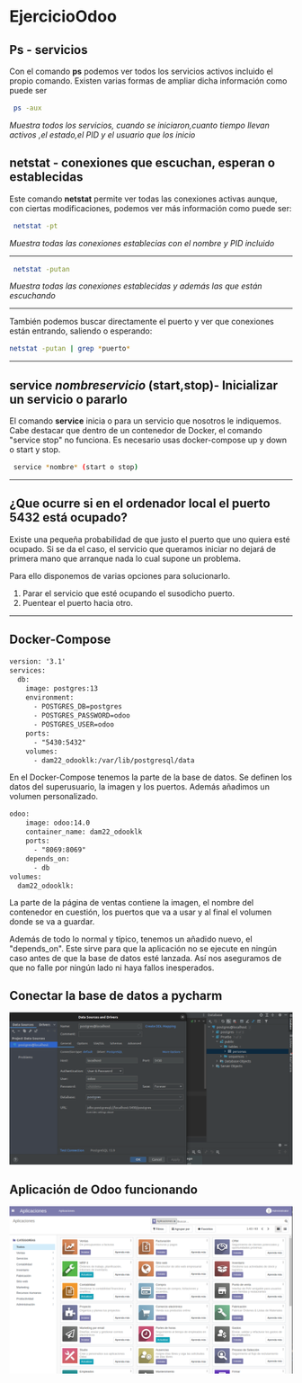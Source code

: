 # EjercicioOdoo

## Ps - servicios

Con el comando **ps** podemos ver todos los servicios activos incluido el propio comando.
Existen varias formas de ampliar dicha información como puede ser

```bash
 ps -aux
 ```
*Muestra todos los servicios, cuando se iniciaron,cuanto tiempo llevan activos ,el estado,el PID y el usuario que los inicio*

## netstat - conexiones que escuchan, esperan o establecidas
Este comando **netstat** permite ver todas las conexiones activas aunque, con ciertas modificaciones, podemos ver más información como puede ser:

```bash
 netstat -pt
 ```
 *Muestra todas las conexiones establecias con el nombre y PID incluido*
 
 ---
 
```bash
 netstat -putan
 ```
 *Muestra todas las conexiones establecidas y además las que están escuchando*
 
 ---
 
 También podemos buscar directamente el puerto y ver que conexiones están entrando, saliendo o esperando:
 ```bash
 netstat -putan | grep *puerto*
 ```
 
 ---

## service *nombreservicio* (start,stop)- Inicializar un servicio o pararlo 
El comando **service** inicia o para un servicio que nosotros le indiquemos.
Cabe destacar que dentro de un contenedor de Docker, el comando "service stop" no funciona. Es necesario usas docker-compose up y down o start y stop.

```bash
 service *nombre* (start o stop)
 ```
 
---

## ¿Que ocurre si en el ordenador local el puerto 5432 está ocupado?
Existe una pequeña probabilidad de que justo el puerto que uno quiera esté ocupado. Si se da el caso, el servicio que queramos iniciar no dejará de primera mano que arranque nada lo cual supone un problema.


Para ello disponemos de varias opciones para solucionarlo.
1. Parar el servicio que esté ocupando el susodicho puerto.
2. Puentear el puerto hacia otro.

---
## Docker-Compose
```
version: '3.1'
services:
  db:
    image: postgres:13
    environment:
      - POSTGRES_DB=postgres
      - POSTGRES_PASSWORD=odoo
      - POSTGRES_USER=odoo
    ports:
      - "5430:5432"
    volumes:
      - dam22_odooklk:/var/lib/postgresql/data

 ```
En el Docker-Compose tenemos la parte de la base de datos. Se definen los datos del superusuario, la imagen y los puertos. Además añadimos un volumen personalizado.

```
odoo:
    image: odoo:14.0
    container_name: dam22_odooklk
    ports:
      - "8069:8069"
    depends_on:
      - db
volumes:
  dam22_odooklk:
```
La parte de la página de ventas contiene la imagen, el nombre del contenedor en cuestión, los puertos que va a usar y al final el volumen donde se va a guardar.

Además de todo lo normal y típico, tenemos un añadido nuevo, el "depends_on". Este sirve para que la aplicación no se ejecute en ningún caso antes de que la base de datos esté lanzada. Así nos aseguramos de que no falle por ningún lado ni haya fallos inesperados.


## Conectar la base de datos a pycharm

![Conexion](https://github.com/Ikero12/Imagenes/blob/main/Captura%20desde%202023-01-20%2012-21-40.png)


## Aplicación de Odoo funcionando

![Aplicacion](https://github.com/Ikero12/Imagenes/blob/main/Captura%20desde%202023-01-20%2012-25-54.png)





